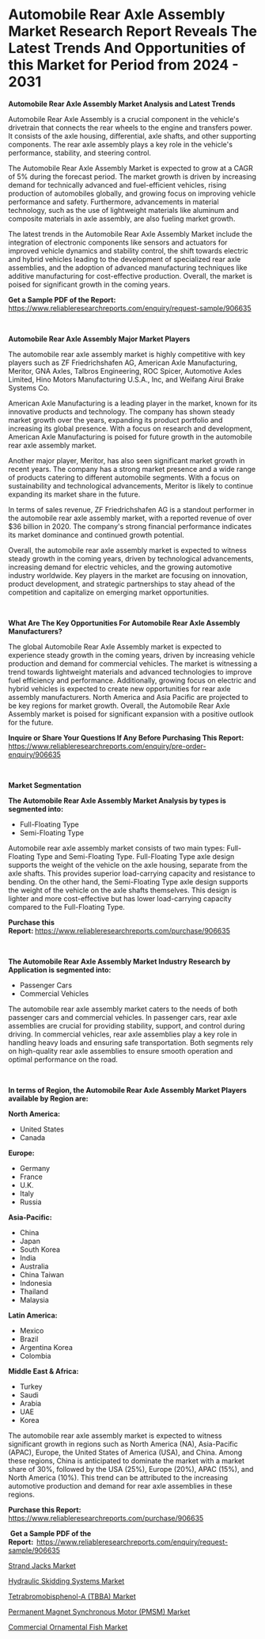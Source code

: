 <p><h1>Automobile Rear Axle Assembly Market Research Report Reveals The Latest Trends And Opportunities of this Market for Period from 2024 - 2031</h1></p><p><strong>Automobile Rear Axle Assembly Market Analysis and Latest Trends</strong></p>
<p><p>Automobile Rear Axle Assembly is a crucial component in the vehicle's drivetrain that connects the rear wheels to the engine and transfers power. It consists of the axle housing, differential, axle shafts, and other supporting components. The rear axle assembly plays a key role in the vehicle's performance, stability, and steering control.</p><p>The Automobile Rear Axle Assembly Market is expected to grow at a CAGR of 5% during the forecast period. The market growth is driven by increasing demand for technically advanced and fuel-efficient vehicles, rising production of automobiles globally, and growing focus on improving vehicle performance and safety. Furthermore, advancements in material technology, such as the use of lightweight materials like aluminum and composite materials in axle assembly, are also fueling market growth.</p><p>The latest trends in the Automobile Rear Axle Assembly Market include the integration of electronic components like sensors and actuators for improved vehicle dynamics and stability control, the shift towards electric and hybrid vehicles leading to the development of specialized rear axle assemblies, and the adoption of advanced manufacturing techniques like additive manufacturing for cost-effective production. Overall, the market is poised for significant growth in the coming years.</p></p>
<p><strong>Get a Sample PDF of the Report:&nbsp;</strong> <a href="https://www.reliableresearchreports.com/enquiry/request-sample/906635">https://www.reliableresearchreports.com/enquiry/request-sample/906635</a></p>
<p>&nbsp;</p>
<p><strong>Automobile Rear Axle Assembly Major Market Players</strong></p>
<p><p>The automobile rear axle assembly market is highly competitive with key players such as ZF Friedrichshafen AG, American Axle Manufacturing, Meritor, GNA Axles, Talbros Engineering, ROC Spicer, Automotive Axles Limited, Hino Motors Manufacturing U.S.A., Inc, and Weifang Airui Brake Systems Co. </p><p>American Axle Manufacturing is a leading player in the market, known for its innovative products and technology. The company has shown steady market growth over the years, expanding its product portfolio and increasing its global presence. With a focus on research and development, American Axle Manufacturing is poised for future growth in the automobile rear axle assembly market.</p><p>Another major player, Meritor, has also seen significant market growth in recent years. The company has a strong market presence and a wide range of products catering to different automobile segments. With a focus on sustainability and technological advancements, Meritor is likely to continue expanding its market share in the future.</p><p>In terms of sales revenue, ZF Friedrichshafen AG is a standout performer in the automobile rear axle assembly market, with a reported revenue of over $36 billion in 2020. The company's strong financial performance indicates its market dominance and continued growth potential.</p><p>Overall, the automobile rear axle assembly market is expected to witness steady growth in the coming years, driven by technological advancements, increasing demand for electric vehicles, and the growing automotive industry worldwide. Key players in the market are focusing on innovation, product development, and strategic partnerships to stay ahead of the competition and capitalize on emerging market opportunities.</p></p>
<p>&nbsp;</p>
<p><strong>What Are The Key Opportunities For Automobile Rear Axle Assembly Manufacturers?</strong></p>
<p><p>The global Automobile Rear Axle Assembly market is expected to experience steady growth in the coming years, driven by increasing vehicle production and demand for commercial vehicles. The market is witnessing a trend towards lightweight materials and advanced technologies to improve fuel efficiency and performance. Additionally, growing focus on electric and hybrid vehicles is expected to create new opportunities for rear axle assembly manufacturers. North America and Asia Pacific are projected to be key regions for market growth. Overall, the Automobile Rear Axle Assembly market is poised for significant expansion with a positive outlook for the future.</p></p>
<p><strong>Inquire or Share Your Questions If Any Before Purchasing This Report:</strong> <a href="https://www.reliableresearchreports.com/enquiry/pre-order-enquiry/906635">https://www.reliableresearchreports.com/enquiry/pre-order-enquiry/906635</a></p>
<p>&nbsp;</p>
<p><strong>Market Segmentation</strong></p>
<p><strong>The Automobile Rear Axle Assembly Market Analysis by types is segmented into:</strong></p>
<p><ul><li>Full-Floating Type</li><li>Semi-Floating Type</li></ul></p>
<p><p>Automobile rear axle assembly market consists of two main types: Full-Floating Type and Semi-Floating Type. Full-Floating Type axle design supports the weight of the vehicle on the axle housing, separate from the axle shafts. This provides superior load-carrying capacity and resistance to bending. On the other hand, the Semi-Floating Type axle design supports the weight of the vehicle on the axle shafts themselves. This design is lighter and more cost-effective but has lower load-carrying capacity compared to the Full-Floating Type.</p></p>
<p><strong>Purchase this Report:&nbsp;</strong><a href="https://www.reliableresearchreports.com/purchase/906635">https://www.reliableresearchreports.com/purchase/906635</a></p>
<p>&nbsp;</p>
<p><strong>The Automobile Rear Axle Assembly Market Industry Research by Application is segmented into:</strong></p>
<p><ul><li>Passenger Cars</li><li>Commercial Vehicles</li></ul></p>
<p><p>The automobile rear axle assembly market caters to the needs of both passenger cars and commercial vehicles. In passenger cars, rear axle assemblies are crucial for providing stability, support, and control during driving. In commercial vehicles, rear axle assemblies play a key role in handling heavy loads and ensuring safe transportation. Both segments rely on high-quality rear axle assemblies to ensure smooth operation and optimal performance on the road.</p></p>
<p>&nbsp;</p>
<p><strong>In terms of Region, the Automobile Rear Axle Assembly Market Players available by Region are:</strong></p>
<p>
    <p> <strong> North America: </strong>
        <ul>
            <li>United States</li>
            <li>Canada</li>
        </ul>
        </p> 
    <p> <strong> Europe: </strong>
        <ul>
            <li>Germany</li>
            <li>France</li>
            <li>U.K.</li>
            <li>Italy</li>
            <li>Russia</li>
        </ul>
        </p> 
    <p> <strong> Asia-Pacific: </strong>
        <ul>
            <li>China</li>
            <li>Japan</li>
            <li>South Korea</li>
            <li>India</li>
            <li>Australia</li>
            <li>China Taiwan</li>
            <li>Indonesia</li>
            <li>Thailand</li>
            <li>Malaysia</li>
        </ul>
        </p> 
    <p> <strong> Latin America: </strong>
        <ul>
            <li>Mexico</li>
            <li>Brazil</li>
            <li>Argentina Korea</li>
            <li>Colombia</li>
        </ul>
        </p> 
    <p> <strong> Middle East & Africa: </strong>
        <ul>
            <li>Turkey</li>
            <li>Saudi</li>
            <li>Arabia</li>
            <li>UAE</li>
            <li>Korea</li>
        </ul>
    </p>
    </p>
<p><p>The automobile rear axle assembly market is expected to witness significant growth in regions such as North America (NA), Asia-Pacific (APAC), Europe, the United States of America (USA), and China. Among these regions, China is anticipated to dominate the market with a market share of 30%, followed by the USA (25%), Europe (20%), APAC (15%), and North America (10%). This trend can be attributed to the increasing automotive production and demand for rear axle assemblies in these regions.</p></p>
<p><strong>Purchase this Report: </strong><a href="https://www.reliableresearchreports.com/purchase/906635">https://www.reliableresearchreports.com/purchase/906635</a></p>
<p>&nbsp;<strong>Get a Sample PDF of the Report:&nbsp;&nbsp;</strong><a href="https://www.reliableresearchreports.com/enquiry/request-sample/906635">https://www.reliableresearchreports.com/enquiry/request-sample/906635</a></p>
<p><strong></strong></p>
<p><p><a href="https://medium.com/@dianaalsop666/strand-jacks-market-exploring-market-share-market-trends-and-future-growth-0ba18cd59279">Strand Jacks Market</a></p><p><a href="https://medium.com/@dianaalsop666/hydraulic-skidding-systems-market-comprehensive-assessment-by-type-application-and-geography-750a8ed75a6f">Hydraulic Skidding Systems Market</a></p><p><a href="https://issuu.com/reportprime-2/docs/tetrabromobisphenol-a-tbba-market-size-2030.pptx">Tetrabromobisphenol-A (TBBA) Market</a></p><p><a href="https://issuu.com/reportprime-2/docs/permanent-magnet-synchronous-motor-pmsm-market-siz">Permanent Magnet Synchronous Motor (PMSM) Market</a></p><p><a href="https://github.com/pgtimber/Market-Research-Report-List-1/blob/main/commercial-ornamental-fish-market.md">Commercial Ornamental Fish Market</a></p></p>
